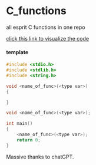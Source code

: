 # C_functions

all esprit C functions in one repo

[click this link to visualize the code](https://mango-dune-07a8b7110.1.azurestaticapps.net/?repo=TheLime1%2FC_functions)

#### template

```C
#include <stdio.h>
#include <stdlib.h>
#include <string.h>

void <name_of_func>(<type var>)
{

}

void <name_of_func>(<type var>);

int main()
{
    <name_of_func>(<type var>);
    return 0;
}
```

Massive thanks to chatGPT.
